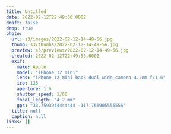 ```yaml
---
title: Untitled
date: 2022-02-12T22:49:56.000Z
draft: false
drop: true
photo:
  url: s3/images/2022-02-12-14-49-56.jpg
  thumb: s3/thumbs/2022-02-12-14-49-56.jpg
  preview: s3/previews/2022-02-12-14-49-56.jpg
  created: 2022-02-12T22:49:56.000Z
  exif:
    make: Apple
    model: "iPhone 12 mini"
    lens: "iPhone 12 mini back dual wide camera 4.2mm f/1.6"
    iso: 125
    aperture: 1.6
    shutter_speed: 1/60
    focal_length: "4.2 mm"
    gps: "33.7593944444444 -117.766905555556"
  title: null
  caption: null
links: []
---
```


